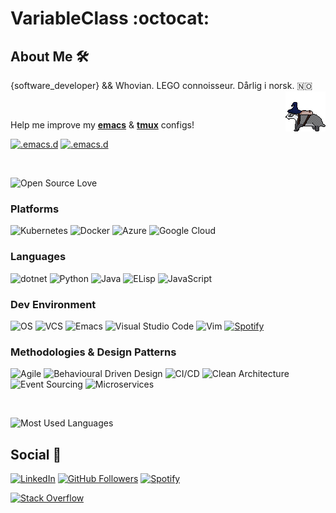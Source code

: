 # VariableClass :octocat:

## About Me :hammer_and_wrench:

{software_developer} && Whovian. LEGO connoisseur. Dårlig i norsk. :norway:
[<img src="https://github.com/VariableClass/VariableClass/blob/master/res/badger.gif?raw=true" width=64 align="right" style="image-rendering: pixelated;" />](https://github.com/VariableClass/2d-platfomer)

<br />

Help me improve my [__emacs__](https://github.com/VariableClass/.emacs.d) & [__tmux__](https://github.com/VariableClass/tmux) configs!

[![.emacs.d](https://github-readme-stats.vercel.app/api/pin/?username=VariableClass&repo=.emacs.d)](https://github.com/VariableClass/.emacs.d)
[![.emacs.d](https://github-readme-stats.vercel.app/api/pin/?username=VariableClass&repo=tmux)](https://github.com/VariableClass/tmux)

<br />

![Open Source Love](https://badges.frapsoft.com/os/v1/open-source.png?v=103)

### Platforms

![Kubernetes](https://img.shields.io/badge/kubernetes-blue?style=flat&logo=kubernetes&logoColor=white)
![Docker](https://img.shields.io/badge/docker-blue?style=flat&logo=docker&logoColor=white)
![Azure](https://img.shields.io/badge/azure-navy?style=flat&logo=microsoft%20azure&logoColor=white)
![Google Cloud](https://img.shields.io/badge/google%20cloud-darkred?style=flat&logo=google%20cloud&logoColor=white)

### Languages

![dotnet](https://img.shields.io/badge/c%23-purple?style=flat&logo=.net&logoColor=white)
![Python](https://img.shields.io/badge/python-blue?style=flat&logo=python&logoColor=white)
![Java](https://img.shields.io/badge/java-orange?style=flat&logo=java&logoColor=white)
![ELisp](https://img.shields.io/badge/elisp-violet?style=flat&logo=gnu%20emacs&logoColor=white)
![JavaScript](https://img.shields.io/badge/javascript-yellow?style=flat&logo=javascript&logoColor=white)

### Dev Environment

![OS](https://img.shields.io/badge/os-*nix-yellow?style=flat&logo=linux&logoColor=white)
![VCS](https://img.shields.io/badge/vcs-git-orange?style=flat&logo=git&logoColor=white)
![Emacs](https://img.shields.io/badge/emacs-violet?style=flat&logo=gnu%20emacs&logoColor=white)
![Visual Studio Code](https://img.shields.io/badge/vs%20code-blue?style=flat&logo=visual%20studio%20code&logoColor=white)
![Vim](https://img.shields.io/badge/vim-darkgreen?style=flat&logo=vim&logoColor=white)
[![Spotify](https://img.shields.io/badge/spotify-brightgreen?style=flat&logo=spotify&logoColor=white)](https://open.spotify.com/playlist/7yTlirpeYc0BtN0EGWSG9f?si=HPgPPfjOSIGkGragZzuIuw)

### Methodologies & Design Patterns

![Agile](https://img.shields.io/badge/agile-grey?style=for-the-badge)
![Behavioural Driven Design](https://img.shields.io/badge/bdd-grey?style=for-the-badge)
![CI/CD](https://img.shields.io/badge/ci/cd-grey?style=for-the-badge)
![Clean Architecture](https://img.shields.io/badge/clean%20architecture-grey?style=for-the-badge)
![Event Sourcing](https://img.shields.io/badge/event%20sourcing-grey?style=for-the-badge)
![Microservices](https://img.shields.io/badge/microservices-grey?style=for-the-badge)


<br />

![Most Used Languages](https://github-readme-stats.vercel.app/api/top-langs/?username=VariableClass&layout=compact&hide=HLSL)
<br />

## Social :rocket:

[![LinkedIn](https://img.shields.io/badge/LinkedIn-Calle%20Veale-blue?style=social&logo=linkedin)](https://www.linkedin.com/in/callumveale/)
[![GitHub Followers](https://img.shields.io/github/followers/VariableClass?label=Followers&style=social)](https://github.com/VariableClass)
[![Spotify](https://img.shields.io/badge/Spotify-Callum%20Veale-white?style=flat&logo=spotify&color=black)](https://open.spotify.com/user/112124278)

[![Stack Overflow](https://github-readme-stackoverflow.vercel.app/?userID=7744187&layout=compact)](https://stackoverflow.com/users/7744187/)
